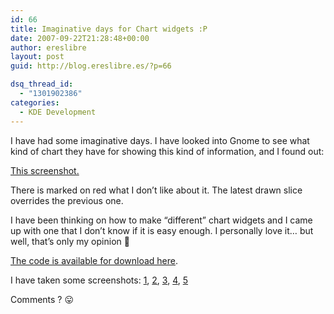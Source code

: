 ```yaml
---
id: 66
title: Imaginative days for Chart widgets :P
date: 2007-09-22T21:28:48+00:00
author: ereslibre
layout: post
guid: http://blog.ereslibre.es/?p=66

dsq_thread_id:
  - "1301902386"
categories:
  - KDE Development
---
```

I have had some imaginative days. I have looked into Gnome to see what kind of chart they have for showing this kind of information, and I found out:

[This screenshot.](http://media.ereslibre.es/2007/09/gnomeNautilus.png)

There is marked on red what I don&#8217;t like about it. The latest drawn slice overrides the previous one.

I have been thinking on how to make &#8220;different&#8221; chart widgets and I came up with one that I don&#8217;t know if it is easy enough. I personally love it&#8230; but well, that&#8217;s only my opinion 🙂

[The code is available for download here](http://media.ereslibre.es/2007/09/PieChart.tar.gz).

I have taken some screenshots: [1](http://media.ereslibre.es/2007/09/pieChart.png), [2](http://media.ereslibre.es/2007/09/pieChart2.png), [3](http://media.ereslibre.es/2007/09/pieChart3.png), [4](http://media.ereslibre.es/2007/09/pieChart4.png), [5](http://media.ereslibre.es/2007/09/pieChart5.png)

Comments ? 😛